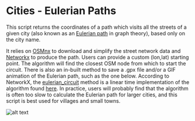 # Cities - Eulerian Paths

This script returns the coordinates of a path which visits all the streets of a given city (also known as an [Eulerian path](https://en.wikipedia.org/wiki/Eulerian_path) in graph theory), based only on the city name.

It relies on [OSMnx](https://github.com/gboeing/osmnx) to download and simplify the street network data and [Networkx](https://github.com/networkx/networkx) to produce the path. Users can provide a custom (lon,lat) starting point. The algorithm will find the closest OSM node from which to start the circuit. There is also an in-built method to save a .gpx file and/or a GIF animation of the Eulerian path, such as the one below. According to NetworkX, the [eulerian_circuit](https://networkx.org/documentation/stable/reference/algorithms/generated/networkx.algorithms.euler.eulerian_circuit.html) method is a linear time implementation of the algorithm found [here](https://link.springer.com/article/10.1007/BF01580113). In practice, users will probably find that the algorithm is often too slow to calculate the Eulerian path for larger cities, and this script is best used for villages and small towns.

![alt text](Jonzieux.gif)
